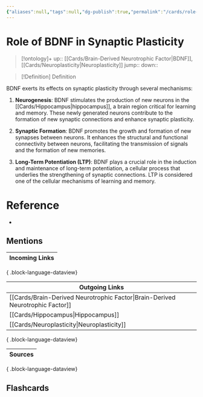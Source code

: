 ```yaml
---
{"aliases":null,"tags":null,"dg-publish":true,"permalink":"/cards/role-of-bdnf-in-synaptic-plasticity/","dgPassFrontmatter":true}
---
```


# Role of BDNF in Synaptic Plasticity

> [!ontology]+
> up:: [[Cards/Brain-Derived Neurotrophic Factor\|BDNF]], [[Cards/Neuroplasticity\|Neuroplasticity]]
> jump:: 
> down:: 

> [!Definition] Definition

BDNF exerts its effects on synaptic plasticity through several mechanisms:

1. **Neurogenesis**: BDNF stimulates the production of new neurons in the [[Cards/Hippocampus\|hippocampus]], a brain region critical for learning and memory. These newly generated neurons contribute to the formation of new synaptic connections and enhance synaptic plasticity.

2. **Synaptic Formation**: BDNF promotes the growth and formation of new synapses between neurons. It enhances the structural and functional connectivity between neurons, facilitating the transmission of signals and the formation of new memories.

3. **Long-Term Potentiation (LTP)**: BDNF plays a crucial role in the induction and maintenance of long-term potentiation, a cellular process that underlies the strengthening of synaptic connections. LTP is considered one of the cellular mechanisms of learning and memory.

# Reference
- 

## Mentions
| Incoming Links |
| -------------- |

{ .block-language-dataview}

| Outgoing Links                                                                    |
| --------------------------------------------------------------------------------- |
| [[Cards/Brain-Derived Neurotrophic Factor\|Brain-Derived Neurotrophic Factor]] |
| [[Cards/Hippocampus\|Hippocampus]]                                             |
| [[Cards/Neuroplasticity\|Neuroplasticity]]                                     |

{ .block-language-dataview}

| Sources |
| ------- |

{ .block-language-dataview}

## Flashcards
